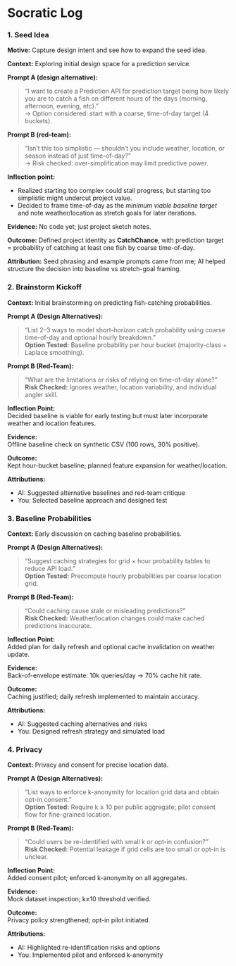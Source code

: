 # Socratic Log

### 1. Seed Idea

**Motive:** Capture design intent and see how to expand the seed idea.  

**Context:** Exploring initial design space for a prediction service.  

**Prompt A (design alternative):**  
> “I want to create a Prediction API for prediction target being how likely you are to catch a fish on different hours of the days (morning, afternoon, evening, etc).”  
→ Option considered: start with a coarse, time-of-day target (4 buckets).  

**Prompt B (red-team):**  
> “Isn’t this too simplistic — shouldn’t you include weather, location, or season instead of just time-of-day?”  
→ Risk checked: over-simplification may limit predictive power.  

**Inflection point:**  
- Realized starting too complex could stall progress, but starting too simplistic might undercut project value.  
- Decided to frame time-of-day as the *minimum viable baseline target* and note weather/location as stretch goals for later iterations.  

**Evidence:** No code yet; just project sketch notes.  

**Outcome:** Defined project identity as **CatchChance**, with prediction target = probability of catching at least one fish by coarse time-of-day.  

**Attribution:** Seed phrasing and example prompts came from me; AI helped structure the decision into baseline vs stretch-goal framing.  

### 2. Brainstorm Kickoff
**Context:** Initial brainstorming on predicting fish-catching probabilities.  

**Prompt A (Design Alternatives):**  
> “List 2–3 ways to model short-horizon catch probability using coarse time-of-day and optional hourly breakdown.”  
**Option Tested:** Baseline probability per hour bucket (majority-class + Laplace smoothing).  

**Prompt B (Red-Team):**  
> “What are the limitations or risks of relying on time-of-day alone?”  
**Risk Checked:** Ignores weather, location variability, and individual angler skill.  

**Inflection Point:**  
Decided baseline is viable for early testing but must later incorporate weather and location features.  

**Evidence:**  
Offline baseline check on synthetic CSV (100 rows, 30% positive).  

**Outcome:**  
Kept hour-bucket baseline; planned feature expansion for weather/location.  

**Attributions:**  
- AI: Suggested alternative baselines and red-team critique  
- You: Selected baseline approach and designed test  

### 3. Baseline Probabilities
**Context:** Early discussion on caching baseline probabilities.  

**Prompt A (Design Alternatives):**  
> “Suggest caching strategies for grid × hour probability tables to reduce API load.”  
**Option Tested:** Precompute hourly probabilities per coarse location grid.  

**Prompt B (Red-Team):**  
> “Could caching cause stale or misleading predictions?”  
**Risk Checked:** Weather/location changes could make cached predictions inaccurate.  

**Inflection Point:**  
Added plan for daily refresh and optional cache invalidation on weather update.  

**Evidence:**  
Back-of-envelope estimate: 10k queries/day → 70% cache hit rate.  

**Outcome:**  
Caching justified; daily refresh implemented to maintain accuracy.  

**Attributions:**  
- AI: Suggested caching alternatives and risks  
- You: Designed refresh strategy and simulated load  

### 4. Privacy
**Context:** Privacy and consent for precise location data.  

**Prompt A (Design Alternatives):**  
> “List ways to enforce k-anonymity for location grid data and obtain opt-in consent.”  
**Option Tested:** Require k ≥ 10 per public aggregate; pilot consent flow for fine-grained location.  

**Prompt B (Red-Team):**  
> “Could users be re-identified with small k or opt-in confusion?”  
**Risk Checked:** Potential leakage if grid cells are too small or opt-in is unclear.  

**Inflection Point:**  
Added consent pilot; enforced k-anonymity on all aggregates.  

**Evidence:**  
Mock dataset inspection; k≥10 threshold verified.  

**Outcome:**  
Privacy policy strengthened; opt-in pilot initiated.  

**Attributions:**  
- AI: Highlighted re-identification risks and options  
- You: Implemented pilot and enforced k-anonymity  